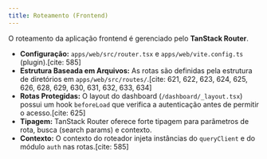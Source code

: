 ```yaml
---
title: Roteamento (Frontend)
---
```


O roteamento da aplicação frontend é gerenciado pelo **TanStack Router**.

- **Configuração:** `apps/web/src/router.tsx` e `apps/web/vite.config.ts` (plugin).[cite: 585]
- **Estrutura Baseada em Arquivos:** As rotas são definidas pela estrutura de diretórios em `apps/web/src/routes/`.[cite: 621, 622, 623, 624, 625, 626, 628, 629, 630, 631, 632, 633, 634]
- **Rotas Protegidas:** O layout do dashboard (`/dashboard/_layout.tsx`) possui um hook `beforeLoad` que verifica a autenticação antes de permitir o acesso.[cite: 625]
- **Tipagem:** TanStack Router oferece forte tipagem para parâmetros de rota, busca (search params) e contexto.
- **Contexto:** O contexto do roteador injeta instâncias do `queryClient` e do módulo `auth` nas rotas.[cite: 585]

